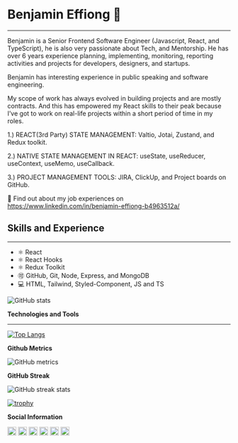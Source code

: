 # Benjamin Effiong 👋

---

Benjamin is a Senior Frontend Software Engineer (Javascript, React, and TypeScript), he is also very passionate about Tech, and Mentorship. He has over 6 years experience planning, implementing, monitoring, reporting activities and projects for developers, designers, and startups.

Benjamin has interesting experience in public speaking and software engineering.

My scope of work has always evolved in building projects and are mostly contracts. And this has empowered my React skills to their peak because I’ve got to work on real-life projects within a short period of time in my roles.

1.) REACT(3rd Party) STATE MANAGEMENT: Valtio, Jotai, Zustand, and Redux toolkit.

2.) NATIVE STATE MANAGEMENT IN REACT: useState, useReducer, useContext, useMemo, useCallback.

3.) PROJECT MANAGEMENT TOOLS: JIRA, ClickUp, and Project boards on GitHub.

🤔 Find out about my job experiences on https://www.linkedin.com/in/benjamin-effiong-b4963512a/

## Skills and Experience

---

* ⚛️ React
* ⚛️ React Hooks
* ⚛️ Redux Toolkit
* 🉑 GitHub, Git, Node, Express, and MongoDB
* 💻 HTML, Tailwind, Styled-Component, JS and TS

![GitHub stats](https://github-readme-stats.vercel.app/api?username=Bennyyoung&show_icons=true&count_private=true)  

**Technologies and Tools**

---

[![Top Langs](https://github-readme-stats.vercel.app/api/top-langs/?username=bennyyoung&hide_progress=false)](https://github.com/anuraghazra/github-readme-stats)

**Github Metrics**

![GitHub metrics](https://metrics.lecoq.io/Bennyyoung)  

**GitHub Streak**

![GitHub streak stats](https://streak-stats.demolab.com/?user=Bennyyoung)  

[![trophy](https://github-profile-trophy.vercel.app/?username=Bennyyoung)](https://github.com/ryo-ma/github-profile-trophy)

**Social Information**

[<img src='https://cdn.jsdelivr.net/npm/simple-icons@3.0.1/icons/github.svg' alt='github' height='20'>](https://github.com/Bennyyoung)  [<img src='https://cdn.jsdelivr.net/npm/simple-icons@3.0.1/icons/linkedin.svg' alt='linkedin' height='20'>](https://www.linkedin.com/in/benjamin-effiong-b4963512a/)  [<img src='https://cdn.jsdelivr.net/npm/simple-icons@3.0.1/icons/facebook.svg' alt='facebook' height='20'>](https://www.facebook.com/benjamin.effiong.355)  [<img src='https://cdn.jsdelivr.net/npm/simple-icons@3.0.1/icons/instagram.svg' alt='instagram' height='20'>](https://www.instagram.com/ben__comrade/)  [<img src='https://cdn.jsdelivr.net/npm/simple-icons@3.0.1/icons/twitter.svg' alt='twitter' height='20'>](https://twitter.com/EffiongBenjami2)  [<img src='https://cdn.jsdelivr.net/npm/simple-icons@3.0.1/icons/codesandbox.svg' alt='codesandbox' height='20'>](https://codesandbox.io/u/Bennyyoung)  

<!--
**Bennyyoung/Bennyyoung** is a ✨ _special_ ✨ repository because its `README.md` (this file) appears on your GitHub profile.

Here are some ideas to get you started:

- 🔭 I’m currently working on ...
- 🌱 I’m currently learning ...
- 👯 I’m looking to collaborate on ...
- 🤔 I’m looking for help with ...
- 💬 Ask me about ...
- 📫 How to reach me: ...
- 😄 Pronouns: ...
- ⚡ Fun fact: ...
-->
